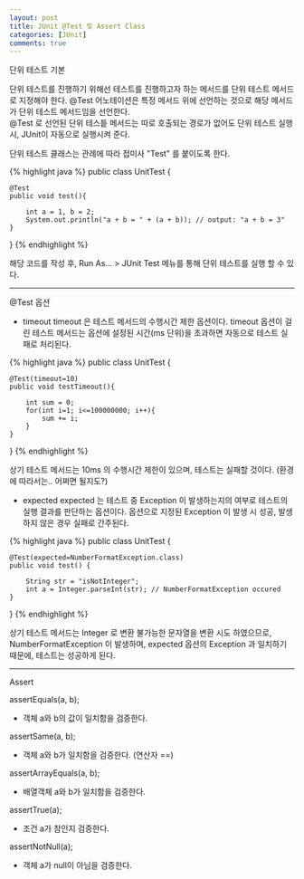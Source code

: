 ```yaml
---
layout: post
title: JUnit @Test 및 Assert Class
categories: [JUnit]
comments: true
---
```


단위 테스트 기본

단위 테스트를 진행하기 위해선 테스트를 진행하고자 하는 메서드를 단위 테스트 메서드로 지정해야 한다. @Test 어노테이션은 특정 메서드 위에 선언하는 것으로 해당 메서드가 단위 테스트 메서드임을 선언한다.  
@Test 로 선언된 단위 테스틑 메서드는 따로 호출되는 경로가 없어도 단위 테스트 실행 시, JUnit이 자동으로 실행시켜 준다.

단위 테스트 클래스는 관례에 따라 접미사 "Test" 를 붙이도록 한다.

{% highlight java %}
public class UnitTest {

    @Test
    public void test(){

        int a = 1, b = 2;
        System.out.println("a + b = " + (a + b)); // output: "a + b = 3"
    }
}
{% endhighlight %}

해당 코드를 작성 후, Run As... > JUnit Test 메뉴를 통해 단위 테스트를 실행 할 수 있다.

-------------

@Test 옵션

- timeout
timeout 은 테스트 메서드의 수행시간 제한 옵션이다. timeout 옵션이 걸린 테스트 메서드는 옵션에 설정된 시간(ms 단위)을 초과하면 자동으로 테스트 실패로 처리된다.

{% highlight java %}
public class UnitTest {

    @Test(timeout=10)
    public void testTimeout(){

        int sum = 0;
        for(int i=1; i<=100000000; i++){
            sum += i;
        }
    }

}
{% endhighlight %}

상기 테스트 메서드는 10ms 의 수행시간 제한이 있으며, 테스트는 실패할 것이다. (환경에 따라서는.. 어쩌면 될지도?)

- expected
expected 는 테스트 중 Exception 이 발생하는지의 여부로 테스트의 실행 결과를 판단하는 옵션이다.
옵션으로 지정된 Exception 이 발생 시 성공, 발생하지 않은 경우 실패로 간주된다.

{% highlight java %}
public class UnitTest {

    @Test(expected=NumberFormatException.class)
    public void test() {
        
        String str = "isNotInteger";
        int a = Integer.parseInt(str); // NumberFormatException occured
    }
}
{% endhighlight %}

상기 테스트 메서드는 Integer 로 변환 불가능한 문자열을 변환 시도 하였으므로, NumberFormatException 이 발생하며, expected 옵션의 Exception 과 일치하기 때문에, 테스트는 성공하게 된다.

-------------

Assert

assertEquals(a, b);
- 객체 a와 b의 값이 일치함을 검증한다.

assertSame(a, b);
- 객체 a와 b가 일치함을 검증한다. (연산자 ==)

assertArrayEquals(a, b);
- 배열객체 a와 b가 일치함을 검증한다.

assertTrue(a);
- 조건 a가 참인지 검증한다.

assertNotNull(a);
- 객체 a가 null이 아님을 검증한다.

